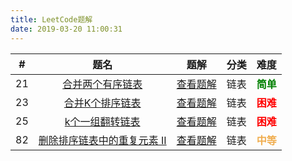 ```yaml
---
title: LeetCode题解
date: 2019-03-20 11:00:31
---
```


|  #   |                             题名                             |                             题解                             | 分类 |                    难度                     |
| :--: | :----------------------------------------------------------: | :----------------------------------------------------------: | :--: | :-----------------------------------------: |
|  21  | [合并两个有序链表](https://leetcode-cn.com/problems/merge-two-sorted-lists/) |  [查看题解](2019/04/05/leetcode-21-merge-two-sorted-lists/)  | 链表 |  <strong style="color:green">简单</strong>  |
|  23  | [合并K个排序链表](https://leetcode-cn.com/problems/merge-k-sorted-lists/) |  [查看题解](/2019/02/22/leetcode-23-merge-k-sorted-lists/)   | 链表 |   <strong style="color:red">困难</strong>   |
|  25  | [k个一组翻转链表](<https://leetcode-cn.com/problems/reverse-nodes-in-k-group/>) | [查看题解](/2019/04/04/leetcode-25-reverse-nodes-in-k-group/) | 链表 |   <strong style="color:red">困难</strong>   |
|  82  | [删除排序链表中的重复元素 II](https://leetcode-cn.com/problems/remove-duplicates-from-sorted-list-ii/) | [查看题解](/2019/02/27/leetcode-82-remove-duplicates-from-sorted-list-ii/) | 链表 | <strong style="color:#f0ad4e">中等</strong> |

